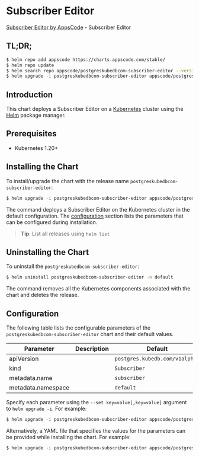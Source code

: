 # Subscriber Editor

[Subscriber Editor by AppsCode](https://appscode.com) - Subscriber Editor

## TL;DR;

```bash
$ helm repo add appscode https://charts.appscode.com/stable/
$ helm repo update
$ helm search repo appscode/postgreskubedbcom-subscriber-editor --version=v0.17.0
$ helm upgrade -i postgreskubedbcom-subscriber-editor appscode/postgreskubedbcom-subscriber-editor -n default --create-namespace --version=v0.17.0
```

## Introduction

This chart deploys a Subscriber Editor on a [Kubernetes](http://kubernetes.io) cluster using the [Helm](https://helm.sh) package manager.

## Prerequisites

- Kubernetes 1.20+

## Installing the Chart

To install/upgrade the chart with the release name `postgreskubedbcom-subscriber-editor`:

```bash
$ helm upgrade -i postgreskubedbcom-subscriber-editor appscode/postgreskubedbcom-subscriber-editor -n default --create-namespace --version=v0.17.0
```

The command deploys a Subscriber Editor on the Kubernetes cluster in the default configuration. The [configuration](#configuration) section lists the parameters that can be configured during installation.

> **Tip**: List all releases using `helm list`

## Uninstalling the Chart

To uninstall the `postgreskubedbcom-subscriber-editor`:

```bash
$ helm uninstall postgreskubedbcom-subscriber-editor -n default
```

The command removes all the Kubernetes components associated with the chart and deletes the release.

## Configuration

The following table lists the configurable parameters of the `postgreskubedbcom-subscriber-editor` chart and their default values.

|     Parameter      | Description |                  Default                  |
|--------------------|-------------|-------------------------------------------|
| apiVersion         |             | <code>postgres.kubedb.com/v1alpha1</code> |
| kind               |             | <code>Subscriber</code>                   |
| metadata.name      |             | <code>subscriber</code>                   |
| metadata.namespace |             | <code>default</code>                      |


Specify each parameter using the `--set key=value[,key=value]` argument to `helm upgrade -i`. For example:

```bash
$ helm upgrade -i postgreskubedbcom-subscriber-editor appscode/postgreskubedbcom-subscriber-editor -n default --create-namespace --version=v0.17.0 --set apiVersion=postgres.kubedb.com/v1alpha1
```

Alternatively, a YAML file that specifies the values for the parameters can be provided while
installing the chart. For example:

```bash
$ helm upgrade -i postgreskubedbcom-subscriber-editor appscode/postgreskubedbcom-subscriber-editor -n default --create-namespace --version=v0.17.0 --values values.yaml
```

